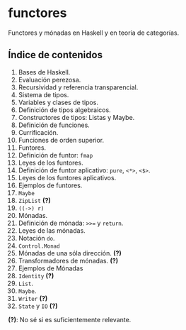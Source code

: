 # functores
Functores y mónadas en Haskell y en teoría de categorías.

## Índice de contenidos

1. Bases de Haskell.
  2. Evaluación perezosa.
  3. Recursividad y referencia transparencial.
1. Sistema de tipos.
  2. Variables y clases de tipos.
  1. Definición de tipos algebraicos.
  2. Constructores de tipos: Listas y Maybe.
2. Definición de funciones.
  3. Currificación.
  3. Funciones de orden superior.
4. Funtores.
  5. Definición de funtor: `fmap`
  5. Leyes de los funtores.
  5. Definición de funtor aplicativo: `pure`, `<*>`, `<$>`.
  6. Leyes de los funtores aplicativos.
7. Ejemplos de funtores.
  8. `Maybe`
  9. `ZipList` **(?)**
  10. `((->) r)`
5. Mónadas.
  6. Definición de mónada: `>>=` y `return`.
  7. Leyes de las mónadas.
  8. Notación `do`.
  9. `Control.Monad`
  7. Mónadas de una sóla dirección. **(?)**
  8. Transformadores de mónadas. **(?)**
6. Ejemplos de Mónadas
  7. `Identity` **(?)**
  7. `List`.
  8. `Maybe`.
  9. `Writer` **(?)**
  10. `State` y `IO` **(?)**
  
**(?)**: No sé si es suficientemente relevante.
